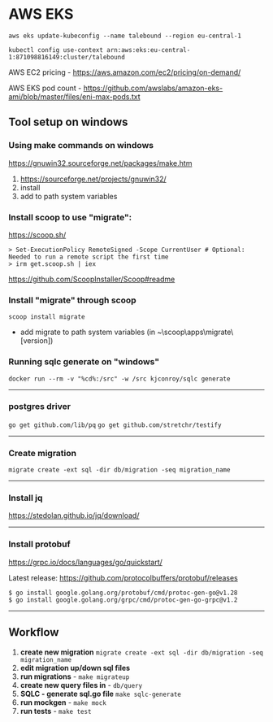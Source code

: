 # AWS EKS 
`aws eks update-kubeconfig --name talebound --region eu-central-1`

`kubectl config use-context arn:aws:eks:eu-central-1:871098816149:cluster/talebound`

AWS EC2 pricing - https://aws.amazon.com/ec2/pricing/on-demand/

AWS EKS pod count - https://github.com/awslabs/amazon-eks-ami/blob/master/files/eni-max-pods.txt



## Tool setup on windows
### Using make commands on windows

https://gnuwin32.sourceforge.net/packages/make.htm

1. https://sourceforge.net/projects/gnuwin32/
2. install
3. add to path system variables

### Install scoop to use "migrate":
https://scoop.sh/
```
> Set-ExecutionPolicy RemoteSigned -Scope CurrentUser # Optional: Needed to run a remote script the first time
> irm get.scoop.sh | iex
```

https://github.com/ScoopInstaller/Scoop#readme


### Install "migrate" through scoop
` scoop install migrate `
- add migrate to path system variables (in ~\scoop\apps\migrate\ [version])

### Running sqlc generate on "windows"
`docker run --rm -v "%cd%:/src" -w /src kjconroy/sqlc generate`

---

### postgres driver
`go get github.com/lib/pq`
`go get github.com/stretchr/testify`

---
### Create migration

`migrate create -ext sql -dir db/migration -seq migration_name`

---
### Install jq

https://stedolan.github.io/jq/download/

---
### Install protobuf
https://grpc.io/docs/languages/go/quickstart/

Latest release:
https://github.com/protocolbuffers/protobuf/releases

```
$ go install google.golang.org/protobuf/cmd/protoc-gen-go@v1.28
$ go install google.golang.org/grpc/cmd/protoc-gen-go-grpc@v1.2
```


---
## Workflow
1. **create new migration** `migrate create -ext sql -dir db/migration -seq migration_name`
2. **edit migration up/down sql files**
3. **run migrations** - `make migrateup`
4. **create new query files in** - `db/query`
5. **SQLC - generate sql.go file** `make sqlc-generate`
6. **run mockgen** - `make mock`
7. **run tests** - `make test`